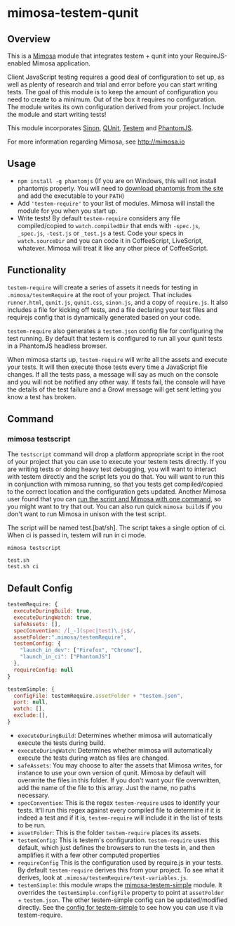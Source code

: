mimosa-testem-qunit
===========

## Overview

This is a [Mimosa](http://mimosa.io) module that integrates testem + qunit into your RequireJS-enabled Mimosa application.

Client JavaScript testing requires a good deal of configuration to set up, as well as plenty of research and trial and error before you can start writing tests. The goal of this module is to keep the amount of configuration you need to create to a minimum.  Out of the box it requires no configuration. The module writes its own configuration derived from your project. Include the module and start writing tests!

This module incorporates [Sinon](http://sinonjs.org/), [QUnit](http://qunitjs.com/), [Testem](https://github.com/airportyh/testem) and [PhantomJS](http://phantomjs.org/).

For more information regarding Mimosa, see http://mimosa.io

## Usage

* `npm install -g phantomjs` (If you are on Windows, this will not install phantomjs properly. You will need to [download phantomjs from the site](http://phantomjs.org/download.html) and add the executable to your `PATH`)
* Add `'testem-require'` to your list of modules.  Mimosa will install the module for you when you start up.
* Write tests!  By default `testem-require` considers any file compiled/copied to `watch.compiledDir` that ends with `-spec.js`, `_spec.js`, `-test.js` or `_test.js` a test. Code your specs in `watch.sourceDir` and you can code it in CoffeeScript, LiveScript, whatever. Mimosa will treat it like any other piece of CoffeeScript.

## Functionality

`testem-require` will create a series of assets it needs for testing in `.mimosa/testemRequire` at the root of your project.  That includes `runner.html`, `qunit.js`, `qunit.css`, `sinon.js`, and a copy of `require.js`.  It also includes a file for kicking off tests, and a file declaring your test files and requirejs config that is dynamically generated based on your code.

`testem-require` also generates a `testem.json` config file for configuring the test running.  By default that testem is configured to run all your qunit tests in a PhantomJS headless browser.

When mimosa starts up, `testem-require` will write all the assets and execute your tests.  It will then execute those tests every time a JavaScript file changes.  If all the tests pass, a message will say as much on the console and you will not be notified any other way.  If tests fail,  the console will have the details of the test failure and a Growl message will get sent letting you know a test has broken.

## Command

### mimosa testscript

The `testscript` command will drop a platform appropriate script in the root of your project that you can use to execute your testem tests directly.  If you are writing tests or doing heavy test debugging, you will want to interact with testem directly and the script lets you do that. You will want to run this in conjunction with mimosa running, so that you tests get compiled/copied to the correct location and the configuration gets updated.  Another Mimosa user found that you can [run the script and Mimosa with one command](https://github.com/dbashford/mimosa-testem-require/issues/5#issuecomment-23616251), so you might want to try that out.  You can also run quick `mimosa build`s if you don't want to run Mimosa in unison with the test script.

The script will be named test.[bat/sh]. The script takes a single option of ci.  When ci is passed in, testem will run in ci mode.

```
mimosa testscript
```

```
test.sh
test.sh ci
```

## Default Config

```javascript
testemRequire: {
  executeDuringBuild: true,
  executeDuringWatch: true,
  safeAssets: [],
  specConvention: /[_-](spec|test)\.js$/,
  assetFolder:".mimosa/testemRequire",
  testemConfig: {
    "launch_in_dev": ["Firefox", "Chrome"],
    "launch_in_ci": ["PhantomJS"]
  },
  requireConfig: null
}

testemSimple: {
  configFile: testemRequire.assetFolder + "testem.json",
  port: null,
  watch: [],
  exclude:[],
}
```

* `executeDuringBuild`: Determines whether mimosa will automatically execute the tests during build.
* `executeDuringWatch`: Determines whether mimosa will automatically execute the tests during watch as files are changed.
* `safeAssets`: You may choose to alter the assets that Mimosa writes, for instance to use your own version of qunit.  Mimosa by default will overwrite the files in this folder.  If you don't want your file overwritten, add the name of the file to this array.  Just the name, no paths necessary.
* `specConvention`: This is the regex `testem-require` uses to identify your tests. It'll run this regex against every compiled file to determine if it is indeed a test and if it is, `testem-require` will include it in the list of tests to be run.
*  `assetFolder`: This is the folder `testem-require` places its assets.
*  `testemConfig`: This is testem's configuration.  `testem-require` uses this default, which just defines the browsers to run the tests in, and then amplifies it with a few other computed properties
*  `requireConfig` This is the configuration used by require.js in your tests.  By default `testem-require` derives this from your project.  To see what it derives, look at `.mimosa/testemRequire/test-variables.js`.
* `testemSimple`: this module wraps the [mimosa-testem-simple](https://github.com/dbashford/mimosa-testem-simple) module. It overrides the `testemSimple.configFile` property to point at `assetFolder` + `testem.json`.  The other testem-simple config can be updated/modified directly. See the [config for testem-simple](https://github.com/dbashford/mimosa-testem-simple#default-config) to see how you can use it via testem-require.
